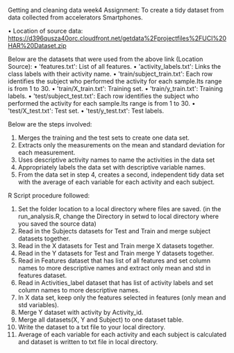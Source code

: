 Getting and cleaning data week4 Assignment: To create a tidy dataset from data collected from accelerators Smartphones.

• Location of source data: https://d396qusza40orc.cloudfront.net/getdata%2Fprojectfiles%2FUCI%20HAR%20Dataset.zip

Below are the datasets that were used from the above link (Location Source):
• 'features.txt': List of all features.
• 'activity_labels.txt': Links the class labels with their activity name.
• 'train/subject_train.txt': Each row identifies the subject who performed the activity for each sample.Its range is from 1 to  30.
• 'train/X_train.txt': Training set.
• 'train/y_train.txt': Training labels.
• 'test/subject_test.txt': Each row identifies the subject who performed the activity for each sample.Its range is from 1 to  30.
• 'test/X_test.txt': Test set.
• 'test/y_test.txt': Test labels.

Below are the steps involved:
1.	Merges the training and the test sets to create one data set.
2.	Extracts only the measurements on the mean and standard deviation for each measurement.
3.	Uses descriptive activity names to name the activities in the data set
4.	Appropriately labels the data set with descriptive variable names.
5.	From the data set in step 4, creates a second, independent tidy data set with the average of each variable for each activity and each subject.

R Script procedure followed:

1.	Set the folder location to a local directory where files are saved. (in the run_analysis.R, change the Directory in setwd to local directory where you saved the source data)
2.	Read in the Subjects datasets for Test and Train and merge subject datasets together.
3.	Read in the X datasets for Test and Train merge X datasets together.
4.	Read in the Y datasets for Test and Train merge Y datasets together.
5.	Read in Features dataset that has list of all features and set column names to more descriptive names and extract only mean and std in features dataset.
6.	Read in Activities_label dataset that has list of activity labels and set column names to more descriptive names.
7.	In X data set, keep only the features selected in features (only mean and std variables).
8.	Merge Y dataset with activity by Activity_id.
9.	Merge all datasets(X, Y and Subject) to one dataset table.
10.	Write the dataset to a txt file to your local directory.
11.	Average of each variable for each activity and each subject is calculated and dataset is written to txt file in local directory.




